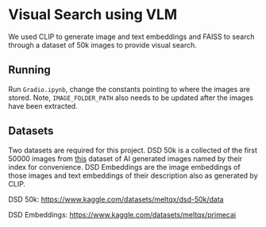 # Visual Search using VLM
We used CLIP to generate image and text embeddings and FAISS to search through a dataset of 50k images to provide visual search.

## Running
Run `Gradio.ipynb`, change the constants pointing to where the images are stored. Note, `IMAGE_FOLDER_PATH` also needs to be updated after the images have been extracted.

## Datasets
Two datasets are required for this project. DSD 50k is a collected of the first 50000 images from [this](https://huggingface.co/datasets/primecai/dsd_data) dataset of AI generated images named by their index for convenience. DSD Embeddings are the image embeddings of those images and text embeddings of their description also as generated by CLIP.

DSD 50k: https://www.kaggle.com/datasets/meltqx/dsd-50k/data

DSD Embeddings: https://www.kaggle.com/datasets/meltqx/primecai
